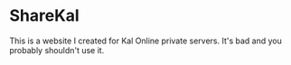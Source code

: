# ShareKal
This is a website I created for Kal Online private servers. It's bad and you probably shouldn't use it.
